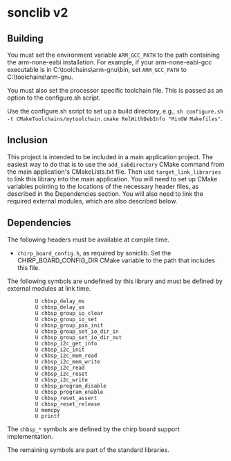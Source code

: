 # sonclib v2


## Building

You must set the environment variable `ARM_GCC_PATH` to the path containing the arm-none-eabi installation. For example, if your arm-none-eabi-gcc executable is in C:\toolchains\arm-gnu\bin, set `ARM_GCC_PATH` to C:\toolchains\arm-gnu.

You must also set the processor specific toolchain file. This is passed as an option to the configure.sh script.

Use the configure.sh script to set up a build directory, e.g., `sh configure.sh -t CMakeToolchains/mytoolchain.cmake RelWithDebInfo "MinGW Makefiles"`.

## Inclusion

This project is intended to be included in a main application project. The easiest way to do that is to use the `add_subdirectory` CMake command from the main application's CMakeLists.txt file. Then use `target_link_libraries` to link this library into the main application. You will need to set up CMake variables pointing to the locations of the necessary header files, as described in the Dependencies section. You will also need to link the required external modules, which are also described
below.

## Dependencies

The following headers must be available at compile time.

- `chirp_board_config.h`, as required by soniclib. Set the CHIRP_BOARD_CONFIG_DIR CMake variable to the path that includes this file.

The following symbols are undefined by this library and must be defined by external modules at link time.

```
         U chbsp_delay_ms
         U chbsp_delay_us
         U chbsp_group_io_clear
         U chbsp_group_io_set
         U chbsp_group_pin_init
         U chbsp_group_set_io_dir_in
         U chbsp_group_set_io_dir_out
         U chbsp_i2c_get_info
         U chbsp_i2c_init
         U chbsp_i2c_mem_read
         U chbsp_i2c_mem_write
         U chbsp_i2c_read
         U chbsp_i2c_reset
         U chbsp_i2c_write
         U chbsp_program_disable
         U chbsp_program_enable
         U chbsp_reset_assert
         U chbsp_reset_release
         U memcpy
         U printf
```

The `chbsp_*` symbols are defined by the chirp board support implementation.


The remaining symbols are part of the standard libraries.
